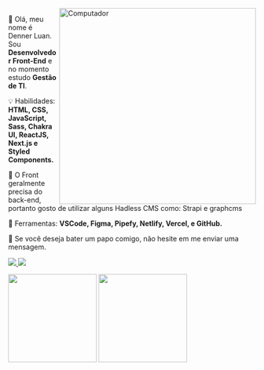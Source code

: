 <img src="https://raw.githubusercontent.com/MicaelliMedeiros/micaellimedeiros/master/image/computer-illustration.png" min-width="400px" max-width="400px" width="400px" align="right" alt="Computador">

<p align="left"> 
  🧍 Olá, meu nome é Denner Luan. Sou <strong>Desenvolvedor Front-End</strong> e no momento estudo <strong>Gestão de TI</strong>.
</p>

<p align="left">
  💡 Habilidades: <strong>HTML, CSS, JavaScript, Sass, Chakra UI, ReactJS, Next.js e Styled Components.</strong>
</p>

<p align="left">
  🤯 O Front geralmente precisa do back-end, portanto gosto de utilizar alguns Hadless CMS como: Strapi e graphcms</strong>
</p>

<p align="left">
  🧰 Ferramentas: <strong>VSCode, Figma, Pipefy, Netlify, Vercel, e GitHub.</strong>
</p>

<p align="left">
  💌 Se você deseja bater um papo comigo, não hesite em me enviar uma mensagem.
</p>

<p align="left">
  <a href="https://www.linkedin.com/in/dluancr" alt="Linkedin">
    <img src="https://img.shields.io/badge/-Linkedin-1C1C1C?style=for-the-badge&logo=Linkedin&logoColor=00FFFF&link=https://www.linkedin.com/in/iuricode"/>
  </a>
  
  <a href="https://twitter.com/dluancr" alt="Twitter">
    <img src="https://img.shields.io/badge/-Twitter-1C1C1C?style=for-the-badge&logo=Twitter&logoColor=00FFFF&link=https://twitter.com/dluancr"/>
  </a>
</p>

<div align="left">
  <img height="180em" src="https://github-readme-stats.vercel.app/api?username=dluan&show_icons=true&theme=material-palenight&include_all_commits=true&count_private=true"/>
  <img height="180em" src="https://github-readme-stats.vercel.app/api/top-langs/?username=dluan&layout=compact&langs_count=7&theme=material-palenight"/>
</div>
